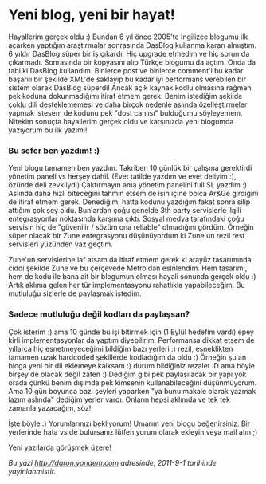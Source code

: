 # Yeni blog, yeni bir hayat! 

Hayallerim gerçek oldu :) Bundan 6 yıl önce 2005'te İngilizce blogumu
ilk açarken yaptığım araştırmalar sonrasında DasBlog kullanma kararı
almıştım. 6 yıldır DasBlog süper bir iş çıkardı. Hiç upgrade etmedim ve
hiç sorun da çıkarmadı. Sonrasında bir kopyasını alıp Türkçe blogumu da
açtım. Onda da tabi ki DasBlog kullandım. Binlerce post ve binlerce
comment'i bu kadar başarılı bir şekilde XML'de saklayıp bu kadar iyi
performans verebilen bir sistem olarak DasBlog süperdi! Ancak açık
kaynak kodlu olmasına rağmen pek koduna dokunmadığımı itiraf etmem
gerek. Benim istediğim şekilde çoklu dili desteklememesi ve daha birçok
nedenle aslında özelleştirmeler yapmak istesem de kodunu pek "dost
canlısı" bulduğumu söyleyemem. Nitekim sonuçta hayallerim gerçek oldu ve
karşınızda yeni blogumda yazıyorum bu ilk yazımı!

### Bu sefer ben yazdım! :)  

Yeni blogu tamamen ben yazdım. Takriben 10 günlük bir çalışma gerektirdi
yönetim paneli vs herşey dahil. (Evet tatilde yazdım ve evet deliyim :),
özünde deli zevkliydi) Çaktırmayın ama yönetim panelini full SL yazdım
:) Aslında daha hızlı biteceğini tahmin etsem de işin içine bolca Ar&Ge
girdiğini de itiraf etmem gerek. Denediğim, hatta kodunu yazdığım fakat
sonra silip attığım çok şey oldu. Bunlardan çoğu genelde 3th party
servislerle ilgili entegrasyonlar noktasında karşıma çıktı. Sosyal medya
tarafındaki çoğu servisin hiç de "güvenilir / sözüm ona reliable"
olmadığını gördüm. Örneğin süper olacak bir Zune entegrasyonu
düşünüyordum ki Zune'un rezil rest servisleri yüzünden vaz geçtim.

Zune'un servislerine laf atsam da itiraf etmem gerek ki arayüz
tasarımında ciddi şekilde Zune ve bu çerçevede Metro'dan esinlendim. Hem
tasarımı, hem de kodu ile bana ait bir blogumun olması hayali sonunda
gerçek oldu :) Artık aklıma gelen her tür implementasyonu rahatlıkla
yapabileceğim. Bu mutluluğu sizlerle de paylaşmak istedim.

### Sadece mutluluğu değil kodları da paylaşsan?  

Çok isterim :) ama 10 günde bu işi bitirmek için (1 Eylül hedefim vardı)
epey kirli implementasyonlar da yaptım diyebilirim. Performansa dikkat
etsem de yıllarca hiç esnetmeyeceğimi bildiğim bazı yerleri :) rezil,
esneklikten tamamen uzak hardcoded şekillerde kodladığım da oldu :)
Örneğin şu an bloga yeni bir dil eklemeye kalksam :) durum bildiğiniz
rezalet :D ama böyle birşey de olacak değil zaten :) Dediğim gibi pek
paylaşılacak bir yapı yok orada çünkü benim dışımda pek kimsenin
kullanabileceğini düşünmüyorum. Ama 10 gün boyunca bazı şeyleri yaparken
"ya bunu makale olarak yazmak lazım aslında" dediğim yerler vardı.
Onların hepsi aklımda ve tek tek zamanla yazacağım, söz!

İşte böyle :) Yorumlarınızı bekliyorum! Umarım yeni blogu beğenirsiniz.
Bir yerlerinde hata vs de bulursanız lütfen yorum olarak ekleyin veya
mail atın ;)

Yeni yazılarda görüşmek üzere!


*Bu yazi http://daron.yondem.com adresinde, 2011-9-1 tarihinde yayinlanmistir.*
